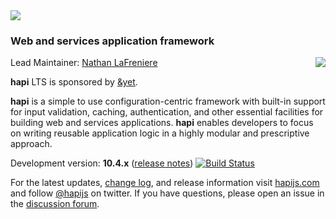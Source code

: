 <img src="https://raw.github.com/hapijs/hapi/master/images/hapi.png" />

### Web and services application framework

<a href="https://andyet.com"><img src="https://s3.amazonaws.com/static.andyet.com/images/%26yet-logo.png" align="right" /></a>

Lead Maintainer: [Nathan LaFreniere](https://github.com/nlf)

**hapi** LTS is sponsored by [&yet](https://andyet.com).

**hapi** is a simple to use configuration-centric framework with built-in support for input validation, caching,
authentication, and other essential facilities for building web and services applications. **hapi** enables
developers to focus on writing reusable application logic in a highly modular and prescriptive approach. 

Development version: **10.4.x** ([release notes](https://github.com/hapijs/hapi/issues?labels=release+notes&page=1&state=closed)) 
[![Build Status](https://secure.travis-ci.org/hapijs/hapi.svg)](http://travis-ci.org/hapijs/hapi)

For the latest updates, [change log](http://hapijs.com/updates), and release information visit [hapijs.com](http://hapijs.com) and follow [@hapijs](https://twitter.com/hapijs) on twitter. If you have questions, please open an issue in the
[discussion forum](https://github.com/hapijs/discuss).
